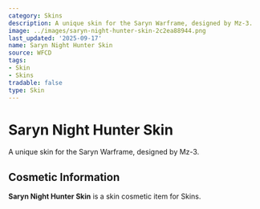 ```yaml
---
category: Skins
description: A unique skin for the Saryn Warframe, designed by Mz-3.
image: ../images/saryn-night-hunter-skin-2c2ea88944.png
last_updated: '2025-09-17'
name: Saryn Night Hunter Skin
source: WFCD
tags:
- Skin
- Skins
tradable: false
type: Skin
---
```


# Saryn Night Hunter Skin

A unique skin for the Saryn Warframe, designed by Mz-3.

## Cosmetic Information

**Saryn Night Hunter Skin** is a skin cosmetic item for Skins.

